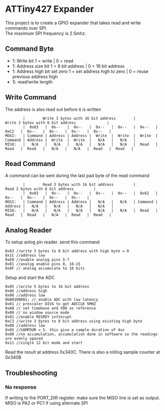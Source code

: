 # ATTiny427 Expander
This project is to create a GPIO expander that takes read and write commands over SPI.</br>
The maximum SPI frequency is 2.5mhz.

## Command Byte
* 1: Write bit 1 = write | 0 = read
* 1: Address size bit 1 = 8 bit address | 0 = 16 bit address
* 1: Address high bit set zero 1 = set address high to zero | 0 = reuse previous address high
* 5: read/write length

## Write Command
The address is also read out before it is written
```
        |        Write 3 bytes with 16 bit address        |             Write 2 bytes with 8 bit address              |
        |  0x83   |  0x--   |  0x--   |  0x--   |  0x--   |  0x--   |  0xC2   |  0x--   |  0x--   |  0x--   |  0x--   |
MOSI:   | Command | Address | Address |  Write  |  Write  |  Write  | Command | Address |  Write  |  Write  |   N/A   |   N/A   |
MISO:   |   N/A   |   N/A   |   N/A   |   N/A   |   N/A   |  Read   |  Read   |  Read   |   N/A   |   N/A   |  Read   |  Read   |
```

## Read Command
A command can be sent during the last pad byte of the read command
```
        |        Read 3 bytes with 16 bit address         |         Read 2 bytes with 8 bit address         |
        |  0x03   |  0x--   |  0x--   |  0x--   |  0x--   |  0x62   |  0x--   |  0x--   |  0x--   |  0x--   |
MOSI:   | Command | Address | Address |   N/A   |   N/A   | Command | Address |   N/A   |   N/A   |   N/A   |   N/A   |
MISO:   |   N/A   |   N/A   |   N/A   |   N/A   |   N/A   |  Read   |  Read   |  Read   |   N/A   |  Read   |  Read   |
```
## Analog Reader
To setup anlog pin reader. send this command
```
0x83 //write 3 bytes to 8 bit address with high byte = 0
0x1C //address low
0xE0 //enable analog pins 5-7
0x01 //analog enable pins 8, 10-15
0x0F // analog accumulate to 16 bits
```
Setup and start the ADC
```
0x85 //write 5 bytes to 16 bit address
0x06 //address high
0x00 //address low
0b00100001; // enable ADC with low latency
0x01 // prescaler DIV4 to get ADCCLK 5MHZ
0xA0 // set timebase and VDD as reference
0x00 // no window source mode
0x01 //enable RESRDY intterupt
0xC3 //write 3 bytes to 8 bit address using existing high byte
0x08 //address low
0x05 //SAMPDUR = 5. this give a sample duration of 4us
0x00 //no accumulation, accumulation done in software so the readings are evenly spaced
0x11 //single 12 bit mode and start
```
Read the result at address 0x340C. There is also a rolling sample counter at 0x340B

## Troubleshooting
### No response
If writing to the PORT_DIR register. make sure the MISO line is set as output. MISO is PA2 or PC1 if using alternate SPI
